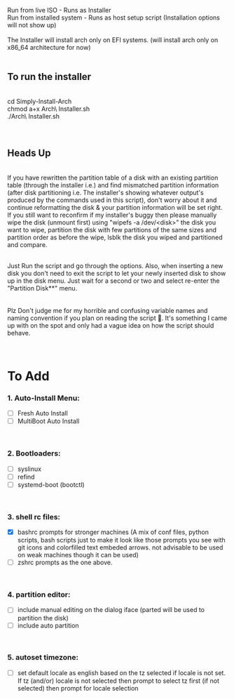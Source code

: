 Run from live ISO - Runs as Installer<br>Run from installed system - Runs as host setup script (Installation options will not show up)
<br><br>The Installer will install arch only on EFI systems. (will install arch only on x86_64 architecture for now)<br><br>
<h2> To run the installer </h2><br>
cd Simply-Install-Arch<br>
chmod a+x Arch\ Installer.sh<br>
./Arch\ Installer.sh<br><br>
<br>

## <H2>Heads Up</H2>
<br>If you have rewritten the partition table of a disk with an existing partition table (through the installer i.e.) and find mismatched partition information (after disk  partitioning i.e. The installer's showing whatever output's produced by the commands used in this script), don't worry about it and continue reformatting the disk & your partition information will be set right. If you still want to reconfirm if my installer's buggy then please manually wipe the disk (unmount first) using "wipefs -a /dev/\<disk\>" the disk you want to wipe, partition the disk with few partitions of the same sizes and partition order as before the wipe, lsblk the disk you wiped and partitioned and compare.<br><br>

Just Run the script and go through the options. Also, when inserting a new disk you don't need to exit the script to let your newly inserted disk to show up in the disk menu. Just wait for a second or two and select re-enter the "Partition Disk\*\*" menu.<br><br><br>
Plz Don't judge me for my horrible and confusing variable names and naming convention if you plan on reading the script 👀. It's something I came up with on the spot and only had a vague idea on how the script should behave.<br><br><br>

## <H1>To Add</H1>

<h3>1. Auto-Install Menu:</h3>

- [ ] Fresh Auto Install
- [ ] MultiBoot Auto Install

<br><h3>2. Bootloaders:</h3>

- [ ] syslinux
- [ ] refind
- [ ] systemd-boot (bootctl)

<br><h3>3. shell rc files:</h3>
   
- [x] bashrc prompts for stronger machines (A mix of conf files, python scripts, bash scripts just to make it look like those prompts you see with git icons and colorfilled text embeded arrows. not advisable to be used on weak machines though it can be used)
- [ ] zshrc prompts as the one above.

<br><h3>4. partition editor:</h3>
   
- [ ] include manual editing on the dialog iface (parted will be used to partition the disk)
- [ ] include auto partition

<br><h3>5. autoset timezone:</h3>
   
- [ ] set default locale as english based on the tz selected if locale is not set. If tz (and/or) locale is not selected then prompt to select tz first (if not selected) then prompt for locale selection
